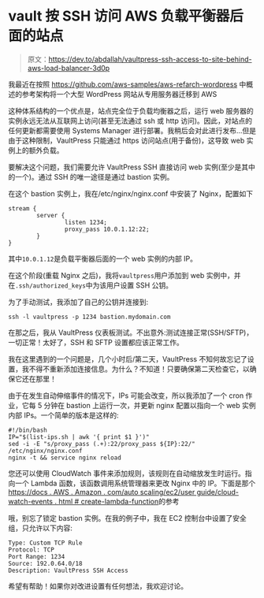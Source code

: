 # vault 按 SSH 访问 AWS 负载平衡器后面的站点

> 原文：<https://dev.to/abdallah/vaultpress-ssh-access-to-site-behind-aws-load-balancer-3d0p>

我最近在按照 https://github.com/aws-samples/aws-refarch-wordpress 中概述的参考架构将一个大型 WordPress 网站从专用服务器迁移到 AWS

这种体系结构的一个优点是，站点完全位于负载均衡器之后，运行 web 服务器的实例永远无法从互联网上访问(甚至无法通过 ssh 或 http 访问)。因此，对站点的任何更新都需要使用 Systems Manager 进行部署。我稍后会对此进行发布…但是由于这种限制，VaultPress 只能通过 https 访问站点(用于备份)，这导致 web 实例上的额外负载。

要解决这个问题，我们需要允许 VaultPress SSH 直接访问 web 实例(至少是其中的一个)。通过 SSH 的唯一途径是通过 bastion 实例。

在这个 bastion 实例上，我在/etc/nginx/nginx.conf
中安装了 Nginx，配置如下

```
stream {
        server {
                listen 1234;
                proxy_pass 10.0.1.12:22;
        }
} 
```

其中`10.0.1.12`是负载平衡器后面的一个 web 实例的内部 IP。

在这个阶段(重载 Nginx 之后)，我将`vaultpress`用户添加到 web 实例中，并在`.ssh/authorized_keys`中为该用户设置 SSH 公钥。

为了手动测试，我添加了自己的公钥并连接到:

```
ssh -l vaultpress -p 1234 bastion.mydomain.com 
```

在那之后，我从 VaultPress 仪表板测试。不出意外:测试连接正常(SSH/SFTP)，一切正常！太好了，SSH 和 SFTP 设置都应该正常工作。

我在这里遇到的一个问题是，几个小时后/第二天，VaultPress 不知何故忘记了设置，我不得不重新添加连接信息。为什么？不知道！只要确保第二天检查它，以确保它还在那里！

由于在发生自动伸缩事件的情况下，IPs 可能会改变，所以我添加了一个 cron 作业，它每 5 分钟在 bastion 上运行一次，并更新 nginx 配置以指向一个 web 实例内部 IPs。一个简单的版本是这样的:

```
#!/bin/bash
IP="$(list-ips.sh | awk '{ print $1 }')"
sed -i -E "s/proxy_pass (.+):22/proxy_pass ${IP}:22/" /etc/nginx/nginx.conf
nginx -t && service nginx reload 
```

您还可以使用 CloudWatch 事件来添加规则，该规则在自动缩放发生时运行。指向一个 Lambda 函数，该函数调用系统管理器来更改 Nginx 中的 IP。下面是那个[https://docs . AWS . Amazon . com/auto scaling/ec2/user guide/cloud-watch-events . html # create-lambda-function](https://docs.aws.amazon.com/autoscaling/ec2/userguide/cloud-watch-events.html#create-lambda-function)的参考

哦，别忘了锁定 bastion 实例。在我的例子中，我在 EC2 控制台中设置了安全组，只允许以下内容:

```
Type: Custom TCP Rule
Protocol: TCP
Port Range: 1234
Source: 192.0.64.0/18
Description: VaultPress SSH Access 
```

希望有帮助！如果你对改进设置有任何想法，我欢迎讨论。